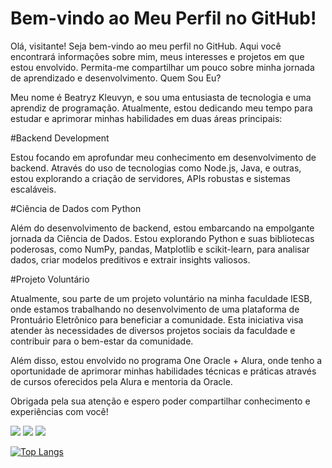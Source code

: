 # Bem-vindo ao Meu Perfil no GitHub!

Olá, visitante! Seja bem-vindo ao meu perfil no GitHub. Aqui você encontrará informações sobre mim, meus interesses e projetos em que estou envolvido. Permita-me compartilhar um pouco sobre minha jornada de aprendizado e desenvolvimento.
Quem Sou Eu?

Meu nome é Beatryz Kleuvyn, e sou uma entusiasta de tecnologia e uma aprendiz de programação. Atualmente, estou dedicando meu tempo para estudar e aprimorar minhas habilidades em duas áreas principais:

#Backend Development

Estou focando em aprofundar meu conhecimento em desenvolvimento de backend. Através do uso de tecnologias como Node.js, Java, e outras, estou explorando a criação de servidores, APIs robustas e sistemas escaláveis.

#Ciência de Dados com Python

Além do desenvolvimento de backend, estou embarcando na empolgante jornada da Ciência de Dados. Estou explorando Python e suas bibliotecas poderosas, como NumPy, pandas, Matplotlib e scikit-learn, para analisar dados, criar modelos preditivos e extrair insights valiosos.

#Projeto Voluntário

Atualmente, sou parte de um projeto voluntário na minha faculdade IESB, onde estamos trabalhando no desenvolvimento de uma plataforma de Prontuário Eletrônico para beneficiar a comunidade. Esta iniciativa visa atender às necessidades de diversos projetos sociais da faculdade e contribuir para o bem-estar da comunidade.

Além disso, estou envolvido no programa One Oracle + Alura, onde tenho a oportunidade de aprimorar minhas habilidades técnicas e práticas através de cursos oferecidos pela Alura e mentoria da Oracle.

Obrigada pela sua atenção e espero poder compartilhar conhecimento e experiências com você!

<picture>
  <source
    srcset="https://github-readme-stats.vercel.app/api?username=KLEUVYN&show_icons=true&theme=dark"
    media="(prefers-color-scheme: dark)"
  />
  <source
    srcset="https://github-readme-stats.vercel.app/api?username=KLEUVYN&show_icons=true"
    media="(prefers-color-scheme: light, dark)"
  />
  <img src="https://github-readme-stats.vercel.app/api?username=KLEUVYN&show_icons=true" />
</picture>

<img src="https://user-images.githubusercontent.com/121393887/218644017-71e889f7-0765-447b-89bd-6b69ffc7a92f.png" />
<img src="https://user-images.githubusercontent.com/121393887/218644020-1130b3f1-29f2-4b21-943e-ad75e18ca4d0.png" />

[![Top Langs](https://github-readme-stats.vercel.app/api/top-langs/?username=kleuvyn&layout=compact&show_icons=true&theme=synthwave)](https://github.com/KLEUVYN/github-readme-stats)
